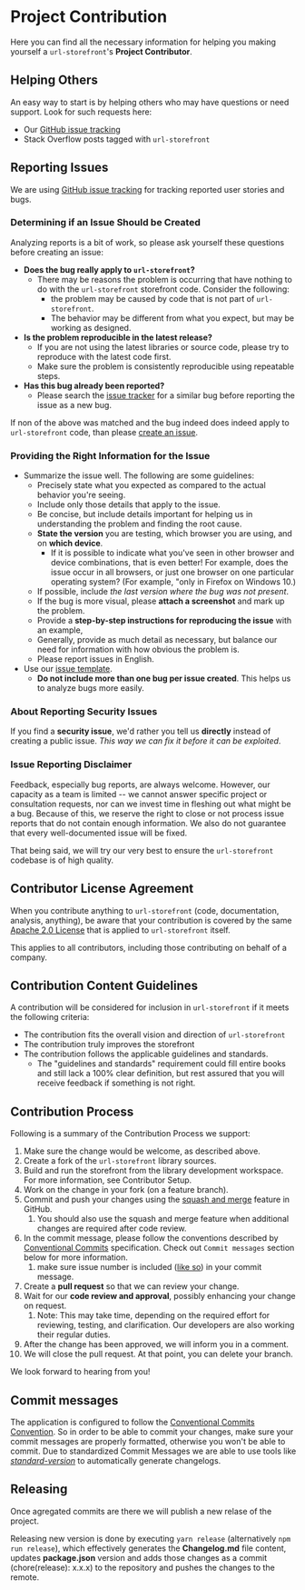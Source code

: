 # Project Contribution

Here you can find all the necessary information for helping you making yourself a ```url-storefront```'s **Project Contributor**.

## Helping Others

An easy way to start is by helping others who may have questions or need support. Look for such requests here:

- Our [GitHub issue tracking](https://github.com/uroslates/url-storefront/issues)
- Stack Overflow posts tagged with ```url-storefront```

## Reporting Issues

We are using [GitHub issue tracking](https://github.com/uroslates/url-storefront/issues) for tracking reported user stories and bugs.

### Determining if an Issue Should be Created

Analyzing reports is a bit of work, so please ask yourself these questions before creating an issue:

- **Does the bug really apply to ```url-storefront```?**
  - There may be reasons the problem is occurring that have nothing to do with the ```url-storefront``` storefront code. Consider the following:
    - the problem may be caused by code that is not part of ```url-storefront```.
    - The behavior may be different from what you expect, but may be working as designed.
- **Is the problem reproducible in the latest release?**
  - If you are not using the latest libraries or source code, please try to reproduce with the latest code first.
  - Make sure the problem is consistently reproducible using repeatable steps.
- **Has this bug already been reported?**
  - Please search the [issue tracker](https://github.com/uroslates/url-storefront/issues) for a similar bug before reporting the issue as a new bug.

If non of the above was matched and the bug indeed does indeed apply to ```url-storefront``` code, than please [create an issue](https://github.com/uroslates/url-storefront/issues).

### Providing the Right Information for the Issue

- Summarize the issue well. The following are some guidelines:
  - Precisely state what you expected as compared to the actual behavior you're seeing.
  - Include only those details that apply to the issue.
  - Be concise, but include details important for helping us in understanding the problem and finding the root cause.
  - **State the version** you are testing, which browser you are using, and on **which device**.
    - If it is possible to indicate what you've seen in other browser and device combinations, that is even better! For example, does the issue occur in all browsers, or just one browser on one particular operating system? (For example, "only in Firefox on Windows 10.)
  - If possible, include *the last version where the bug was not present*.
  - If the bug is more visual, please **attach a screenshot** and mark up the problem.
  - Provide a **step-by-step instructions for reproducing the issue** with an example,
  - Generally, provide as much detail as necessary, but balance our need for information with how obvious the problem is.
  - Please report issues in English.
- Use our [issue template]().
  - **Do not include more than one bug per issue created**. This helps us to analyze bugs more easily.

### About Reporting Security Issues

If you find a **security issue**, we'd rather you tell us **directly** instead of creating a public issue. *This way we can fix it before it can be exploited*.

### Issue Reporting Disclaimer

Feedback, especially bug reports, are always welcome. However, our capacity as a team is limited -- we cannot answer specific project or consultation requests, nor can we invest time in fleshing out what might be a bug. Because of this, we reserve the right to close or not process issue reports that do not contain enough information. We also do not guarantee that every well-documented issue will be fixed.

That being said, we will try our very best to ensure the ```url-storefront``` codebase is of high quality.

## Contributor License Agreement

When you contribute anything to ```url-storefront``` (code, documentation, analysis, anything), be aware that your contribution is covered by the same [Apache 2.0 License](http://www.apache.org/licenses/LICENSE-2.0) that is applied to ```url-storefront``` itself.

This applies to all contributors, including those contributing on behalf of a company.

## Contribution Content Guidelines

A contribution will be considered for inclusion in ```url-storefront``` if it meets the following criteria:

- The contribution fits the overall vision and direction of ```url-storefront```
- The contribution truly improves the storefront
- The contribution follows the applicable guidelines and standards.
  - The "guidelines and standards" requirement could fill entire books and still lack a 100% clear definition, but rest assured that you will receive feedback if something is not right.

## Contribution Process

Following is a summary of the Contribution Process we support:

1. Make sure the change would be welcome, as described above.
2. Create a fork of the ```url-storefront``` library sources.
3. Build and run the storefront from the library development workspace. For more information, see Contributor Setup.
4. Work on the change in your fork (on a feature branch).
5. Commit and push your changes using the [squash and merge](https://docs.github.com/en/pull-requests/collaborating-with-pull-requests/incorporating-changes-from-a-pull-request/about-pull-request-merges) feature in GitHub.
   1. You should also use the squash and merge feature when additional changes are required after code review.
6. In the commit message, please follow the conventions described by [Conventional Commits](https://www.conventionalcommits.org/en/v1.0.0/) specification. Check out ```Commit messages``` section below for more information.
   1. make sure issue number is included ([like so](https://www.conventionalcommits.org/en/v1.0.0-beta.2/#commit-message-for-a-fix-using-an-optional-issue-number)) in your commit message.
7. Create a **pull request** so that we can review your change.
8. Wait for our **code review and approval**, possibly enhancing your change on request.
   1. Note: This may take time, depending on the required effort for reviewing, testing, and clarification. Our developers are also working their regular duties.
9. After the change has been approved, we will inform you in a comment.
10. We will close the pull request. At that point, you can delete your branch.

We look forward to hearing from you!

## Commit messages

The application is configured to follow the [Conventional Commits Convention](https://www.conventionalcommits.org/en/v1.0.0/). So in order to be able to commit your changes, make sure your commit messages are properly formatted, otherwise you won't be able to commit. Due to standardized Commit Messages we are able to use tools like *[standard-version](https://github.com/conventional-changelog/standard-version)* to automatically generate changelogs.

## Releasing

Once agregated commits are there we will publish a new relase of the project.

Releasing new version is done by executing ```yarn release``` (alternatively ```npm run release```), which effectively generates the **Changelog.md** file content, updates **package.json** version and adds those changes as a commit (chore(release): x.x.x) to the repository and pushes the changes to the remote.

